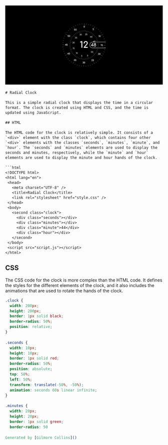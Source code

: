 ![Alt Text](Image/Screenshot%20.png)

 ```
# Radial Clock

This is a simple radial clock that displays the time in a circular format. The clock is created using HTML and CSS, and the time is updated using JavaScript.

## HTML

The HTML code for the clock is relatively simple. It consists of a `<div>` element with the class `clock`, which contains four other `<div>` elements with the classes `seconds`, `minutes`, `minute`, and `hour`. The `seconds` and `minutes` elements are used to display the seconds and minutes, respectively, while the `minute` and `hour` elements are used to display the minute and hour hands of the clock.

```html
<!DOCTYPE html>
<html lang="en">
  <head>
    <meta charset="UTF-8" />
    <title>Radial Clock</title>
    <link rel="stylesheet" href="style.css" />
  </head>
  <body>
    <second class="clock">
      <div class="seconds"></div>
      <div class="minutes"></div>
      <div class="minute">44</div>
      <div class="hour"></div>
    </second>
  </body>
  <script src="script.js"></script>
</html>
```

## CSS

The CSS code for the clock is more complex than the HTML code. It defines the styles for the different elements of the clock, and it also includes the animations that are used to rotate the hands of the clock.

```css
.clock {
  width: 200px;
  height: 200px;
  border: 1px solid black;
  border-radius: 50%;
  position: relative;
}

.seconds {
  width: 10px;
  height: 10px;
  border: 1px solid red;
  border-radius: 50%;
  position: absolute;
  top: 50%;
  left: 50%;
  transform: translate(-50%, -50%);
  animation: seconds 60s linear infinite;
}

.minutes {
  width: 20px;
  height: 20px;
  border: 1px solid green;
  border-radius: 50

Generated by [Gilmore Collins]()